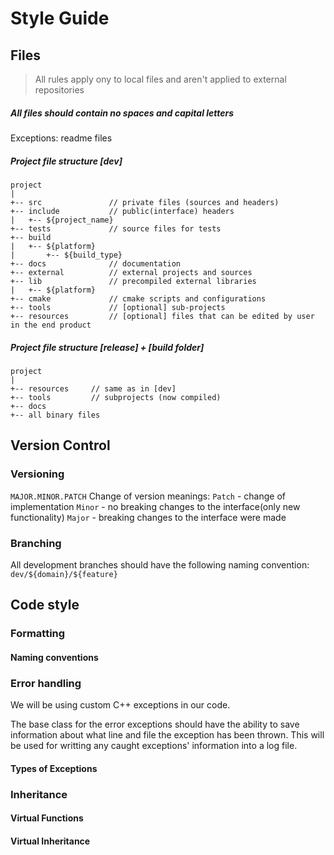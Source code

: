 # Style Guide

## Files

> All rules apply ony to local files and aren't applied to external repositories

##### All files should contain no spaces and capital letters
Exceptions: readme files  

##### Project file structure [dev]
```
project
|
+-- src               // private files (sources and headers)
+-- include           // public(interface) headers
|   +-- ${project_name}
+-- tests             // source files for tests
+-- build
|   +-- ${platform}
|       +-- ${build_type}
+-- docs              // documentation
+-- external          // external projects and sources
+-- lib               // precompiled external libraries
|   +-- ${platform}
+-- cmake             // cmake scripts and configurations
+-- tools             // [optional] sub-projects
+-- resources         // [optional] files that can be edited by user in the end product
```

##### Project file structure [release] + [build folder]

```
project
|
+-- resources     // same as in [dev]
+-- tools         // subprojects (now compiled)
+-- docs
+-- all binary files
```

## Version Control

### Versioning
`MAJOR.MINOR.PATCH`
Change of version meanings:
`Patch` - change of implementation
`Minor` - no breaking changes to the interface(only new functionality)
`Major` - breaking changes to the interface were made 


### Branching

All development branches should have the following naming convention:
`dev/${domain}/${feature}`

## Code style

### Formatting 
#### Naming conventions
#### 

### Error handling
We will be using custom C++ exceptions in our code.

The base class for the error exceptions should have the ability to save information about what line and file the exception has been thrown. This will be used for writting any caught exceptions' information into a log file.

#### Types of Exceptions

### Inheritance

#### Virtual Functions
#### Virtual Inheritance
